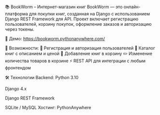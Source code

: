 📚 BookWorm – Интернет-магазин книг
BookWorm — это онлайн-платформа для покупки книг, созданная на Django с использованием Django REST Framework для API.
Проект включает регистрацию пользователей, корзину покупок, оформление заказов и авторизацию через токены.

🔗 Демо: https://bookworm.pythonanywhere.com/

🚀 Возможности:
  🔐 Регистрация и авторизация пользователей
  📖 Каталог книг с описанием и ценой
  🛒 Добавление книг в корзину
  ✏️ Изменение количества товаров в корзине
  ⚡ REST API для интеграции с любым фронтендом

🛠 Технологии
Backend:
  Python 3.10
  
  Django 4.x
  
  Django REST Framework
  
  SQLite / MySQL
Хостинг:
  PythonAnywhere
